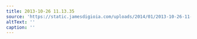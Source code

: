 ```yaml
---
title: 2013-10-26 11.13.35
source: 'https://static.jamesdigioia.com/uploads/2014/01/2013-10-26-11-13-35-scaled.jpg'
altText: ''
caption: ''
---
```


